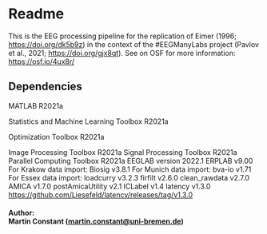 # Readme
This is the EEG processing pipeline for the replication of Eimer (1996; https://doi.org/dk5b9z) in the context of the #EEGManyLabs project (Pavlov et al., 2021; https://doi.org/gjx8qt).
See on OSF for more information:  https://osf.io/4ux8r/

## Dependencies
MATLAB R2021a

Statistics and Machine Learning Toolbox R2021a

Optimization Toolbox R2021a

Image Processing Toolbox R2021a
Signal Processing Toolbox R2021a
Parallel Computing Toolbox R2021a
EEGLAB version 2022.1
ERPLAB v9.00
For Krakow data import: Biosig v3.8.1
For Munich data import: bva-io v1.71
For Essex data import: loadcurry v3.2.3
firfilt v2.6.0
clean_rawdata v2.7.0
AMICA v1.7.0
postAmicaUtility v2.1
ICLabel v1.4
latency v1.3.0 https://github.com/Liesefeld/latency/releases/tag/v1.3.0

#### Author: <br> Martin Constant (martin.constant@uni-bremen.de)